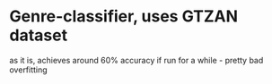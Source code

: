 # Genre-classifier, uses GTZAN dataset
as it is, achieves around 60% accuracy if run for a while - pretty bad overfitting
